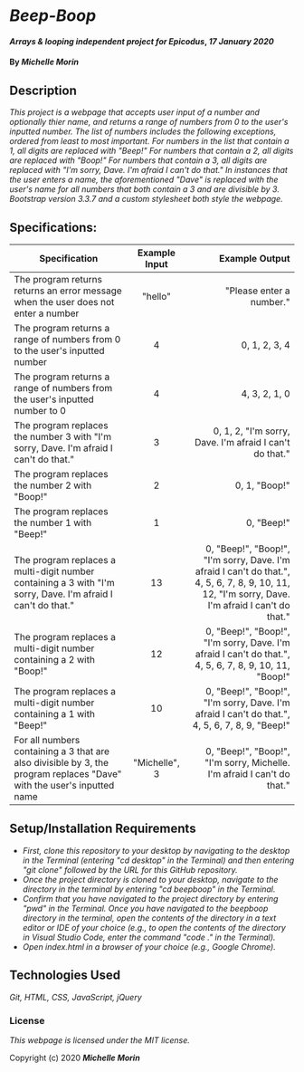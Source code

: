 # _Beep-Boop_

#### _Arrays & looping independent project for Epicodus_, _17 January 2020_

#### By _**Michelle Morin**_

## Description

_This project is a webpage that accepts user input of a number and optionally thier name, and returns a range of numbers from 0 to the user's inputted number. The list of numbers includes the following exceptions, ordered from least to most important. For numbers in the list that contain a 1, all digits are replaced with "Beep!" For numbers that contain a 2, all digits are replaced with "Boop!" For numbers that contain a 3, all digits are replaced with "I'm sorry, Dave. I'm afraid I can't do that." In instances that the user enters a name, the aforementioned "Dave" is replaced with the user's name for all numbers that both contain a 3 and are divisible by 3. Bootstrap version 3.3.7 and a custom stylesheet both style the webpage._

## Specifications:


| Specification | Example Input | Example Output |
| ------------- |:-------------:| --------------:|
| The program returns returns an error message when the user does not enter a number | "hello" | "Please enter a number." |
| The program returns a range of numbers from 0 to the user's inputted number | 4 | 0, 1, 2, 3, 4 |
| The program returns a range of numbers from the user's inputted number to 0 | 4 | 4, 3, 2, 1, 0 |
| The program replaces the number 3 with "I'm sorry, Dave. I'm afraid I can't do that." | 3 |   0, 1, 2, "I'm sorry, Dave. I'm afraid I can't do that." |
| The program replaces the number 2 with "Boop!" | 2 | 0, 1, "Boop!" |
| The program replaces the number 1 with "Beep!" | 1 | 0, "Beep!" |
| The program replaces a multi-digit number containing a 3 with "I'm sorry, Dave. I'm afraid I can't do that." | 13 | 0, "Beep!", "Boop!", "I'm sorry, Dave. I'm afraid I can't do that.", 4, 5, 6, 7, 8, 9, 10, 11, 12, "I'm sorry, Dave. I'm afraid I can't do that." |
| The program replaces a multi-digit number containing a 2 with "Boop!" | 12 | 0, "Beep!", "Boop!", "I'm sorry, Dave. I'm afraid I can't do that.", 4, 5, 6, 7, 8, 9, 10, 11, "Boop!" |
| The program replaces a multi-digit number containing a 1 with "Beep!" | 10 | 0, "Beep!", "Boop!", "I'm sorry, Dave. I'm afraid I can't do that.", 4, 5, 6, 7, 8, 9, "Beep!" |
| For all numbers containing a 3 that are also divisible by 3, the program replaces "Dave" with the user's inputted name | "Michelle", 3 | 0, "Beep!", "Boop!", "I'm sorry, Michelle. I'm afraid I can't do that." |


## Setup/Installation Requirements

* _First, clone this repository to your desktop by navigating to the desktop in the Terminal (entering "cd desktop" in the Terminal) and then entering "git clone" followed by the URL for this GitHub repository._
* _Once the project directory is cloned to your desktop, navigate to the directory in the terminal by entering "cd beepboop" in the Terminal._
* _Confirm that you have navigated to the project directory by entering "pwd" in the Terminal. Once you have navigated to the beepboop directory in the terminal, open the contents of the directory in a text editor or IDE of your choice (e.g., to open the contents of the directory in Visual Studio Code, enter the command "code ." in the Terminal)._
* _Open index.html in a browser of your choice (e.g., Google Chrome)._

## Technologies Used

_Git, HTML, CSS, JavaScript, jQuery_

### License

*This webpage is licensed under the MIT license.*

Copyright (c) 2020 **_Michelle Morin_**